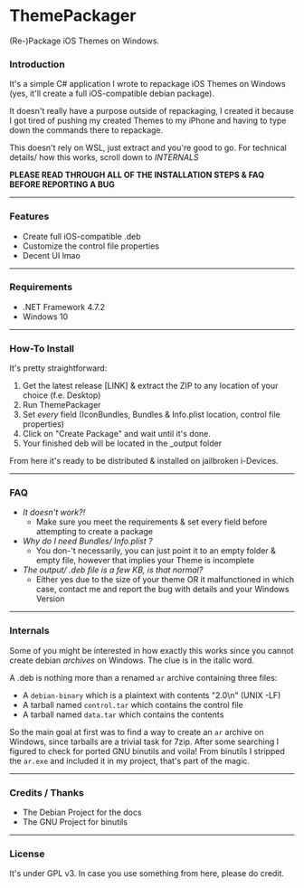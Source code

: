 # ThemePackager
(Re-)Package iOS Themes on Windows.


### Introduction
It's a simple C# application I wrote to repackage iOS Themes on Windows (yes, it'll create a full iOS-compatible debian package).

It doesn't really have a purpose outside of repackaging, I created it because I got tired of pushing my created Themes to my iPhone and having to type down the commands there to repackage.

This doesn't rely on WSL, just extract and you're good to go. For technical details/ how this works, scroll down to *INTERNALS*

**PLEASE READ THROUGH ALL OF THE INSTALLATION STEPS & FAQ BEFORE REPORTING A BUG**

---

### Features
- Create full iOS-compatible .deb
- Customize the control file properties
- Decent UI lmao

---

### Requirements
- .NET Framework 4.7.2
- Windows 10

---

### How-To Install
It's pretty straightforward:
1. Get the latest release [LINK] & extract the ZIP to any location of your choice (f.e. Desktop)
2. Run ThemePackager
3. Set *every* field (IconBundles, Bundles & Info.plist location, control file properties)
4. Click on "Create Package" and wait until it's done.
5. Your finished deb will be located in the \_output folder

From here it's ready to be distributed & installed on jailbroken i-Devices.

---

### FAQ
- *It doesn't work?!*
  - Make sure you meet the requirements & set every field before attempting to create a package
- *Why do I need Bundles/ Info.plist ?*
  - You don-'t necessarily, you can just point it to an empty folder & empty file, however that implies your Theme is incomplete
- *The output/ .deb file is a few KB, is that normal?*
  - Either yes due to the size of your theme OR it malfunctioned in which case, contact me and report the bug with details and your Windows Version

---

### Internals
Some of you might be interested in how exactly this works since you cannot create debian *archives* on Windows. The clue is in the italic word.

A .deb is nothing more than a renamed `ar` archive containing three files:
- A `debian-binary` which is a plaintext with contents "2.0\n" (UNIX -LF)
- A tarball named `control.tar` which contains the control file
- A tarball named `data.tar` which contains the contents

So the main goal at first was to find a way to create an `ar` archive on Windows, since tarballs are a trivial task for 7zip. After some searching I figured to check for ported GNU binutils and voila! From binutils I stripped the `ar.exe` and included it in my project, that's part of the magic.


---

### Credits / Thanks
- The Debian Project for the docs
- The GNU Project for binutils

---

### License
It's under GPL v3. In case you use something from here, please do credit.
